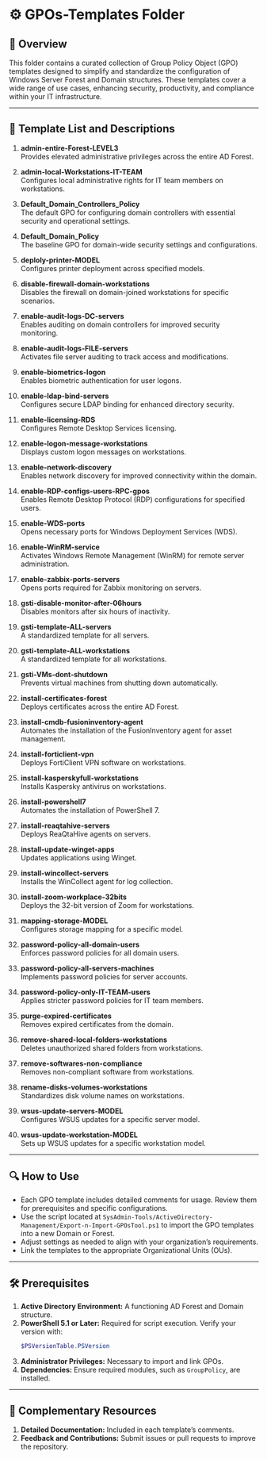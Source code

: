 # ⚙️ GPOs-Templates Folder

## 📄 Overview

This folder contains a curated collection of Group Policy Object (GPO) templates designed to simplify and standardize the configuration of Windows Server Forest and Domain structures. These templates cover a wide range of use cases, enhancing security, productivity, and compliance within your IT infrastructure.

---

## 📜 Template List and Descriptions

1. **admin-entire-Forest-LEVEL3**  
   Provides elevated administrative privileges across the entire AD Forest.

2. **admin-local-Workstations-IT-TEAM**  
   Configures local administrative rights for IT team members on workstations.

3. **Default_Domain_Controllers_Policy**  
   The default GPO for configuring domain controllers with essential security and operational settings.

4. **Default_Domain_Policy**  
   The baseline GPO for domain-wide security settings and configurations.

5. **deploly-printer-MODEL**  
   Configures printer deployment across specified models.

6. **disable-firewall-domain-workstations**  
   Disables the firewall on domain-joined workstations for specific scenarios.

7. **enable-audit-logs-DC-servers**  
   Enables auditing on domain controllers for improved security monitoring.

8. **enable-audit-logs-FILE-servers**  
   Activates file server auditing to track access and modifications.

9. **enable-biometrics-logon**  
   Enables biometric authentication for user logons.

10. **enable-ldap-bind-servers**  
    Configures secure LDAP binding for enhanced directory security.

11. **enable-licensing-RDS**  
    Configures Remote Desktop Services licensing.

12. **enable-logon-message-workstations**  
    Displays custom logon messages on workstations.

13. **enable-network-discovery**  
    Enables network discovery for improved connectivity within the domain.

14. **enable-RDP-configs-users-RPC-gpos**  
    Enables Remote Desktop Protocol (RDP) configurations for specified users.

15. **enable-WDS-ports**  
    Opens necessary ports for Windows Deployment Services (WDS).

16. **enable-WinRM-service**  
    Activates Windows Remote Management (WinRM) for remote server administration.

17. **enable-zabbix-ports-servers**  
    Opens ports required for Zabbix monitoring on servers.

18. **gsti-disable-monitor-after-06hours**  
    Disables monitors after six hours of inactivity.

19. **gsti-template-ALL-servers**  
    A standardized template for all servers.

20. **gsti-template-ALL-workstations**  
    A standardized template for all workstations.

21. **gsti-VMs-dont-shutdown**  
    Prevents virtual machines from shutting down automatically.

22. **install-certificates-forest**  
    Deploys certificates across the entire AD Forest.

23. **install-cmdb-fusioninventory-agent**  
    Automates the installation of the FusionInventory agent for asset management.

24. **install-forticlient-vpn**  
    Deploys FortiClient VPN software on workstations.

25. **install-kasperskyfull-workstations**  
    Installs Kaspersky antivirus on workstations.

26. **install-powershell7**  
    Automates the installation of PowerShell 7.

27. **install-reaqtahive-servers**  
    Deploys ReaQtaHive agents on servers.

28. **install-update-winget-apps**  
    Updates applications using Winget.

29. **install-wincollect-servers**  
    Installs the WinCollect agent for log collection.

30. **install-zoom-workplace-32bits**  
    Deploys the 32-bit version of Zoom for workstations.

31. **mapping-storage-MODEL**  
    Configures storage mapping for a specific model.

32. **password-policy-all-domain-users**  
    Enforces password policies for all domain users.

33. **password-policy-all-servers-machines**  
    Implements password policies for server accounts.

34. **password-policy-only-IT-TEAM-users**  
    Applies stricter password policies for IT team members.

35. **purge-expired-certificates**  
    Removes expired certificates from the domain.

36. **remove-shared-local-folders-workstations**  
    Deletes unauthorized shared folders from workstations.

37. **remove-softwares-non-compliance**  
    Removes non-compliant software from workstations.

38. **rename-disks-volumes-workstations**  
    Standardizes disk volume names on workstations.

39. **wsus-update-servers-MODEL**  
    Configures WSUS updates for a specific server model.

40. **wsus-update-workstation-MODEL**  
    Sets up WSUS updates for a specific workstation model.

---

## 🔍 How to Use

- Each GPO template includes detailed comments for usage. Review them for prerequisites and specific configurations.
- Use the script located at `SysAdmin-Tools/ActiveDirectory-Management/Export-n-Import-GPOsTool.ps1` to import the GPO templates into a new Domain or Forest.
- Adjust settings as needed to align with your organization’s requirements.
- Link the templates to the appropriate Organizational Units (OUs).

---

## 🛠️ Prerequisites

1. **Active Directory Environment:** A functioning AD Forest and Domain structure.
2. **PowerShell 5.1 or Later:** Required for script execution. Verify your version with:  
   ```powershell
   $PSVersionTable.PSVersion
   ```
3. **Administrator Privileges:** Necessary to import and link GPOs.
4. **Dependencies:** Ensure required modules, such as `GroupPolicy`, are installed.

---

## 📄 Complementary Resources

1. **Detailed Documentation:** Included in each template’s comments.
2. **Feedback and Contributions:** Submit issues or pull requests to improve the repository.
